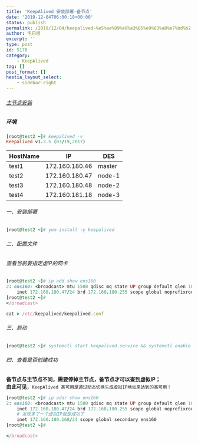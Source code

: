 ```yaml
---
title: 'KeepAlived 安装部署-备节点'
date: '2019-12-04T06:00:18+00:00'
status: publish
permalink: /2019/12/04/keepalived-%e5%ae%89%e8%a3%85%e9%83%a8%e7%bd%b2-%e5%a4%87%e8%8a%82%e7%82%b9
author: 毛巳煜
excerpt: ''
type: post
id: 5178
category:
    - KeepAlived
tag: []
post_format: []
hestia_layout_select:
    - sidebar-right
---
```

###### [主节点安装](http://www.dev-share.top/2019/12/03/keepalived-%E5%AE%89%E8%A3%85%E9%83%A8%E7%BD%B2-%E4%B8%BB%E8%8A%82%E7%82%B9/ "主节点安装")

##### 环境

```ruby
[root@test2 ~]# keepalived -v
Keepalived v1.3.5 (03/19,2017)

```

<table><thead><tr><th>HostName</th><th>IP</th><th>DES</th></tr></thead><tbody><tr><td>test1</td><td>172.160.180.46</td><td>master</td></tr><tr><td>test2</td><td>172.160.180.47</td><td>node-1</td></tr><tr><td>test3</td><td>172.160.180.48</td><td>node-2</td></tr><tr><td>test4</td><td>172.160.181.18</td><td>node-3</td></tr></tbody></table>

###### 一、安装部署

```ruby
[root@test2 ~]# yum install -y keepalived

```

###### 二、配置文件

###### 查看当前要指定虚IP的网卡

```ruby
[root@test2 ~]# ip add show ens160
2: ens160: <broadcast> mtu 1500 qdisc mq state UP group default qlen 1000
    inet 172.160.180.47/24 brd 172.160.180.255 scope global noprefixroute ens160
[root@test2 ~]#
</broadcast>
```

```ruby
cat > /etc/keepalived/keepalived.conf 
```

###### 三、启动

```ruby
[root@test2 ~]# systemctl start keepalived.service && systemctl enable keepalived.service && systemctl status keepalived.service

```

###### 四、查看是否创建成功

**备节点与主节点不同，需要停掉主节点，备节点才可以查到虚拟IP；**  
**由此可见**，`KeepAlived 高可用是通过动态切换生成虚拟IP地址来达到的高可用！`

```ruby
[root@test2 ~]# ip addr show ens160
2: ens160: <broadcast> mtu 1500 qdisc mq state UP group default qlen 1000
    inet 172.160.180.47/24 brd 172.160.180.255 scope global noprefixroute ens160
    # 发现多了一个虚拟IP就是成功了
    inet 172.160.180.168/24 scope global secondary ens160
[root@test2 ~]#

</broadcast>
```
